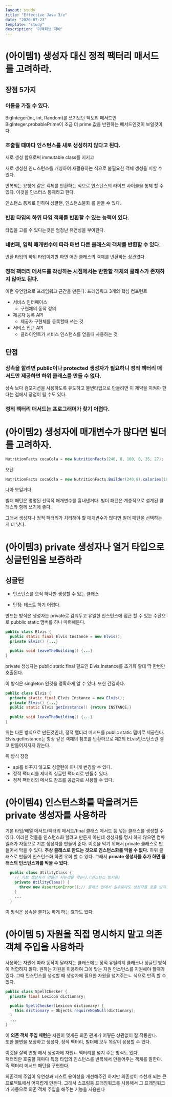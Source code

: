 ```yaml
---
layout: study
title: "Effective Java 3/e"
date: "2020-07-23"
template: "study"
description: '이펙티브 자바'
---
```


# (아이템1) 생성자 대신 정적 팩터리 매서드를 고려하라.

## 장점 5가지

### 이름을 가질 수 있다.

BigInteger(int, int, Random)를 쓰기보단 팩토리 매서드인 BigInteger.probablePrime이 조금 더 prime 값을 반환하는 메서드인것이 보일것이다.

### 호출될 때마다 인스턴스를 새로 생성하지 않다고 된다.

새로 생성 함으로써 immutable class를 지키고

새로 생성한 인ㄴ스턴스를 캐싱하여 재활용하는 식으로 불필요한 객체 생성을 피할 수 있다.

반복되는 요청에 같은 객체를 반환하는 식으로 인스턴스의 라이프 사이클을 통제 할 수 있다. 이것을 인스터스 통제라고 한다.

인스턴스 통제로 인하여 싱글턴, 인스턴스불화 를 만들 수 있다.

### 반환 타입의 하위 타입 객체를 반환할 수 있는 능력이 있다.

타입을 고를 수 있다는것은 엄청난 유연성을 부여한다.

### 네번째, 입력 매개변수에 따라 매번 다른 클래스의 객체를 반환할 수 있다.

반환 타입의 하위 타입이기만 하면 어떤 클래스의 객체를 반환하든 상관없다.

### 정적 팩터리 메서드를 작성하는 시점에서는 반환할 객체의 클래스가  존재하지 않아도 된다.

이런 유연함으로 프레임워크 근간을 만든다.
프레임워크 3개의 핵심 컴포턴트
  - 서비스 인터페이스
    - 구현체의 동작 정의
  - 제공자 등록 API
    - 제공자 구현체를 등록할때 쓰는 것
  - 서비스 접근 API
    - 클라이언트가 서비스 인스턴스를 얻을때 사용하는 것


## 단점

### 상속을 할려면 public이나 protected 생성자가 필요하니 정적 팩터리 매서드만 제공하면 하위 클래스를 만들 수 없다.

상속 보다 컴포지션을 사용하도록 유도하고 불변타입으로 만들려면 이 제약을 지켜야 한다는 점에서 장점이 될 수도 있다.

### 정적 팩터리 매서드는 프로그래머가 찾기 어렵다.

# (아이템2) 생성자에 매개변수가 많다면 빌더를 고려하자.
```java
NutritionFacts cocaCola = new NutritionFacts(240, 8, 100, 0, 35, 27);
```

보단 
```java 
NutritionFacts cocaCola = new NutritionFacts.Builder(240,8).calories(100).sodium(35).carbohydrate(27).build();
```

나아 보일거다.

빌더 패턴은 명명된 선택적 매개변수를 흉내낸거다.
빌더 패턴은 계층적으로 설계된 클래스와 함께 쓰기에 좋다.

그래서 생성자나 정적 팩터리가 처리해야 할 매개변수가 많다면 빌더 패턴을 선택하는 게 더 낫다.

# (아이템3) private 생성자나 열거 타입으로 싱글턴임을 보증하라

## 싱글턴 

- 인스턴스를 오직 하나만 생성할 수 있는 클래스

- 단점: 테스트 하기 어렵다.

만드는 방식은 생성자는 private로 감춰두고 유일한 인스턴스에 접근 할 수 있는 수단으로 pubblic static 맴버를 하나 마련해둔다.

```java
public class Elvis {
  public static final Elvis Instance = new Elvis();
  private Elvis() {...}

  public void leaveTheBuilding() {...}
}
```
private 생성자는 public static final 필드인 Elvis.Instance를 초기화 할대 딱 한번만 호출된다.

이 방식은 singleton 인것을 명확하게 알 수 있다. 또한 간결하다.


```java
public class Elvis {
  private static final Elvis Instance = new Elvis();
  private Elvis() {...}
  public static Elvis getInsstance() {return INSTANCE;}
  
  public void leaveTheBuilding() {...}
}
```

위는 다른 방식으로 만든것인데, 정적 팰터리 메서드를 public static 맴버로 제공한다. Elvis.getInstance는 항상 같은 객체의 참조를 반환하므로 제2의 ELvis인스턴스란 결코 만들어지지지 않는다.

위 방식 장점
- api를 바꾸지 않고도 싱글턴이 아니게 변경할 수 있다.
- 정적 팩터리를 제네릭 싱글턴 팩터리로 만들수 있다.
- 정적 팩터리의 메서드 참조를 공급자로 사용할 수 있다.

# (아이템4) 인스턴스화를 막을려거든 private 생성자를 사용하라

기본 타입/배열 메서드/팩터리 메서드/final 클래스 메서드 등 넣는 클래스를 생성할 수 있다. 이러한 것들을 인스턴스화 할려고 만든게 아닌데 생성자를 명시 하지 않으면 컴파일러가 자동으로 기본 생성자를 만들어 준다. 이것을 막기 위해서 private 클래스로 만들어서 막을 수 있다.
**추상 클래스로 만드는 것으로 인스턴스화를 막을 수 없다.** 하위 클래스로 만들어 인스턴스화 하면 우회 할 수 있다. 그래서 **private 생성자를 추가 하면 클래스의 인스턴스화를 막을 수 있다.**

```java
  public class UtilityClass {
    // 기보 생성자가 만들어 지는것을 막는다.(인스턴스 방지용)
    private UtilityClass() {
      throw new AssertionError();// 클래스 안에서 실수로라도 생성자를 호출 방지용
    }
    ...
  }
```
이 방식은 상속을 불가능 하게 하는 효과도 있다.

# (아이템 5) 자원을 직접 명시하지 말고 의존 객체 주입을 사용하라

사용하는 자원에 따라 동작이 달라지는 클래스에는 정적 유틸리티 클래스나 싱글턴 방식이 적합하지 않다. 원하는 자원을 이용하여 그에 맞는 자원 인스턴스를 지원해야 할때가 있다. 그때 인스턴스를 생성할 때 생성자에 필요한 자원을 념겨주는ㄴ 식으로 만족 할 수 있다.

```java
public class SpellChecker {
  private final Lexicon dictionary;

  public SpellChecker(Lexicon dictionary) {
    this.dictionary = Objects.requireNonNull(dictionary);
  }
  ...
}
```
이 **의존 객체 주입 패턴**은 자원이 몇개든 의존 관계가 어떻든 상관없이 잘 작동한다.  
또한 불변을 보장하고 생성자, 정적 팩터리, 빌더에 모두 똑같이 응용할 수 있다.

이것을 살짝 변형 해서 생성자에 자원ㄴ 팩터리를 넘겨 주는 방식도 있다.  
팩터리란 호출할 때마다 특정 타입의 인스턴스를 반복해서 만들어주는 객체를 말한다.
즉 팩터리 메서드 패턴을 구현한다.

의존객체 주입이 유연성과 테스트 용이성을 개선해주긴 하지만 의존성이 수천개 되는 큰프로젝트에서 어지럽게 만든다. 그래서 스프링등 프래임워크를 사용해서 그 프래임워크가 자동으로 의존 객체 주입을 해주는 기능을 사용한다

